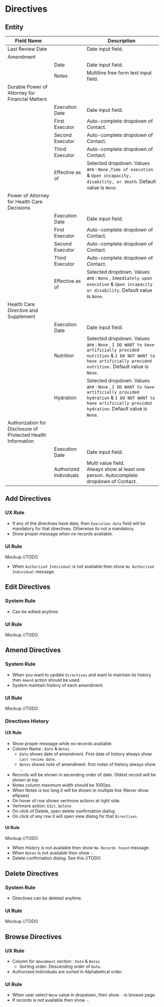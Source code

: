 # Directives

## Entity

| Field Name                                                   |                        | Description                                                  |
| ------------------------------------------------------------ | ---------------------- | ------------------------------------------------------------ |
| Last Review Date                                             |                        | Date input field.                                            |
| Amendment                                                    |                        |                                                              |
|                                                              | Date                   | Date input field.                                            |
|                                                              | Notes                  | Multiline free form text input field.                        |
| Durable Power of Attorney for Financial Matters              |                        |                                                              |
|                                                              | Execution Date         | Date input field.                                            |
|                                                              | First Executor         | Auto-complete dropdown of Contact.                           |
|                                                              | Second Executor        | Auto-complete dropdown of Contact.                           |
|                                                              | Third Executor         | Auto-complete dropdown of Contact.                           |
|                                                              | Effective as of        | Selected dropdown. Values are : `None`  ,`Time of execution` & `Upon incapacity, disability, or death`. Default value is `None`. |
| Power of Attorney for Health Care Decisions                  |                        |                                                              |
|                                                              | Execution Date         | Date input field.                                            |
|                                                              | First Executor         | Auto-complete dropdown of Contact.                           |
|                                                              | Second Executor        | Auto-complete dropdown of Contact.                           |
|                                                              | Third Executor         | Auto-complete dropdown of Contact.                           |
|                                                              | Effective as of        | Selected dropdown. Values are : `None`  , `Immediately upon execution` & `Upon incapacity or disability`. Default value is `None`. |
| Health Care Directive and Supplement                         |                        |                                                              |
|                                                              | Execution Date         | Date input field.                                            |
|                                                              | Nutrition              | Selected dropdown. Values are : `None`  , `I DO WANT to have artificially provided nutrition` & `I DO NOT WANT to have artificially provided nutrition.` Default value is `None`. |
|                                                              | Hydration              | Selected dropdown. Values are : `None`  , `I DO WANT to have artificially provided hydration` & `I DO NOT WANT to have artificially provided hydration`. Default value is `None`. |
| Authorization for Disclosure of Protected Health Information |                        |                                                              |
|                                                              | Execution Date         | Date input field.                                            |
|                                                              | Authorized Individuals | Multi value field.<br /> Always show at least one person. Autocomplete dropdown of Contact. |



## Add Directives

### UX Rule

- If any of the directives have data, then `Execution date` field will be mandatory for that directives. Otherwise its not a mandatory.
- Show proper message when no records available.

### UI Rule

Mockup //TODO

- When `Authorized Individual` is not available then show `No Authorized Individual` message.



## Edit Directives

### System Rule

- Can be edited anytime.

### UI Rule

Mockup //TODO



## Amend Directives

### System Rule

- When you want to update `Directives` and want to maintain its history then `Amend` action should be used.
- System maintain history of each amendment.

### UI Rule

Mockup  //TODO

### Directives History

#### UX Rule

- Show proper message while no records available.
- Column Name : `Date` & `Notes`.
  -  `Date` shows date of amendment. First date of history always show `Last review date`.
  - `Notes` shows note of amendment. first notes of history always show `-`.
- Records will be shown in ascending order of date. Oldest record will be shown at top
- Notes column maximum width should be 1000px.
- When Notes is too long it will be shown in multiple line (Never show ellipses)
- On hover of row shows vertmore actions at right side.
- Vertmore action: `Edit`, `Delete`
- On click of Delete, open delete confirmation dialog.
- On click of any row it will open view dialog for that `Directives`.

#### UI Rule

Mockup //TODO

- When History is not available then show `No Records Found` message.
- When `Notes` is not available then show `-`.
- Delete confirmation dialog. See this //TODO



## Delete Directives

### System Rule

- Directives can be deleted anytime.

### UI Rule

Mockup //TODO



## Browse Directives

### UX Rule

- Column for `Amendment` section : `Date` & `Notes`
  - Sorting order: Descending order of `Date`.
- Authorized individuals are sorted in Alphabetical order.

### UI Rule

- When user select `None` value in dropdown, then show `-` in browse page.
- If records is not available then show `-`.
